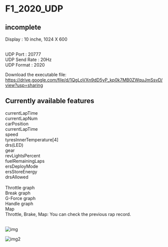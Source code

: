 # F1_2020_UDP
<h2>incomplete</h2>

Display : 10 inche, 1024 X 600<br>

<br>UDP Port : 20777<br>
UDP Send Rate : 20Hz<br>
UDP Format : 2020<br>

Download the executable file:
https://drive.google.com/file/d/1QgLoVXn9dD5yP_kp0k7MB0ZWquJmSsvD/view?usp=sharing

<h2>Currently available features</h2>
currentLapTime<br>
currentLapNum<br>
carPosition<br>
currentLapTime<br>
speed<br>
tyresInnerTemperature[4]<br>
drs(LED)<br>
gear<br>
revLightsPercent<br>
fuelRemainingLaps<br>
ersDeployMode<br>
ersStoreEnergy<br>
drsAllowed<br><br>
Throttle graph<br>
Break graph<br>
G-Force graph<br>
Handle graph<br>
Map<br>
Throttle, Brake, Map: You can check the previous rap record.<br><br>

![img](https://user-images.githubusercontent.com/81542666/136499094-c50ece79-f2d8-4e48-8cb5-420cf1343dcf.png)

![img2](https://user-images.githubusercontent.com/81542666/148627005-16a3d050-59fc-49a7-a520-2cf4c94b0333.png)



